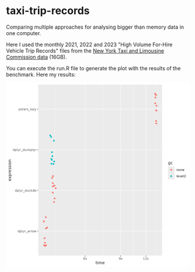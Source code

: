 # taxi-trip-records

Comparing multiple approaches for analysing bigger than memory data in one computer.

Here I used the monthly 2021, 2022 and 2023 "High Volume For-Hire Vehicle Trip Records" files from the [New York Taxi and Limousine Commission data](https://www.nyc.gov/site/tlc/about/tlc-trip-record-data.page) (16GB).

You can execute the run.R file to generate the plot with the results of the benchmark. Here my results:

![](output/2024-05-29.png)
